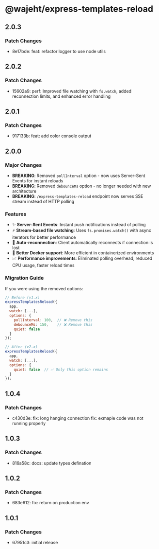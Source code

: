 # @wajeht/express-templates-reload

## 2.0.3

### Patch Changes

- 8e17bde: feat: refactor logger to use node utils

## 2.0.2

### Patch Changes

- 15602a9: perf: Improved file watching with `fs.watch`, added reconnection limits, and enhanced error handling

## 2.0.1

### Patch Changes

- 917133b: feat: add color console output

## 2.0.0

### Major Changes

- **BREAKING**: Removed `pollInterval` option - now uses Server-Sent Events for instant reloads
- **BREAKING**: Removed `debounceMs` option - no longer needed with new architecture
- **BREAKING**: `/express-templates-reload` endpoint now serves SSE stream instead of HTTP polling

### Features

- ✨ **Server-Sent Events**: Instant push notifications instead of polling
- ⚡ **Stream-based file watching**: Uses `fs.promises.watch()` with async iterators for better performance
- 🔄 **Auto-reconnection**: Client automatically reconnects if connection is lost
- 🐳 **Better Docker support**: More efficient in containerized environments
- 📈 **Performance improvements**: Eliminated polling overhead, reduced CPU usage, faster reload times

### Migration Guide

If you were using the removed options:

```js
// Before (v1.x)
expressTemplatesReload({
  app,
  watch: [...],
  options: {
    pollInterval: 100,  // ❌ Remove this
    debounceMs: 150,    // ❌ Remove this
    quiet: false
  }
});

// After (v2.x)
expressTemplatesReload({
  app,
  watch: [...],
  options: {
    quiet: false  // ✅ Only this option remains
  }
});
```

## 1.0.4

### Patch Changes

- c430d3e: fix: long hanging connection
  fix: exmaple code was not running properly

## 1.0.3

### Patch Changes

- 816a58c: docs: update types defination

## 1.0.2

### Patch Changes

- 683e612: fix: return on production env

## 1.0.1

### Patch Changes

- 67951c3: initial release
